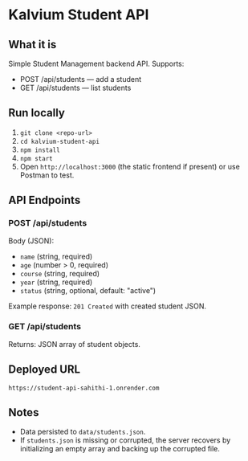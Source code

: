 # Kalvium Student API

## What it is
Simple Student Management backend API. Supports:
- POST /api/students — add a student
- GET /api/students — list students

## Run locally
1. `git clone <repo-url>`
2. `cd kalvium-student-api`
3. `npm install`
4. `npm start`
5. Open `http://localhost:3000` (the static frontend if present) or use Postman to test.

## API Endpoints
### POST /api/students
Body (JSON):
- `name` (string, required)
- `age` (number > 0, required)
- `course` (string, required)
- `year` (string, required)
- `status` (string, optional, default: "active")

Example response: `201 Created` with created student JSON.

### GET /api/students
Returns: JSON array of student objects.

## Deployed URL
`https://student-api-sahithi-1.onrender.com`


## Notes
- Data persisted to `data/students.json`.
- If `students.json` is missing or corrupted, the server recovers by initializing an empty array and backing up the corrupted file.


